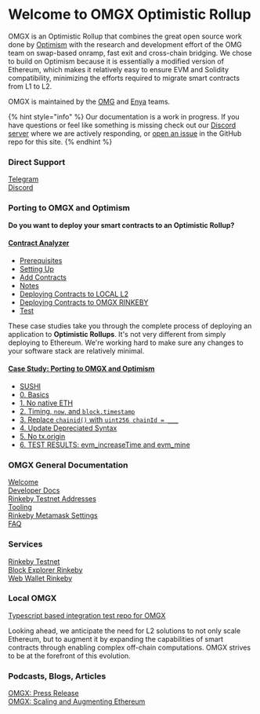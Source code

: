 # Welcome to OMGX Optimistic Rollup

OMGX is an Optimistic Rollup that combines the great open source work done by [Optimism](https://community.optimism.io/) with the research and development effort of the OMG team on swap-based onramp, fast exit and cross-chain bridging. We chose to build on Optimism because it is essentially a modified version of Ethereum, which makes it relatively easy to ensure EVM and Solidity compatibility, minimizing the efforts required to migrate smart contracts from L1 to L2.

OMGX is maintained by the [OMG](https://omg.network) and [Enya](https://enya.ai) teams.

{% hint style="info" %}
Our documentation is a work in progress. If you have questions or feel like something is missing check out our [Discord server](https://omg.eco/support) where we are actively responding, or [open an issue](https://github.com/omgnetwork) in the GitHub repo for this site.
{% endhint %}

### Direct Support

[Telegram](https://t.me/OMGXsupport)  
[Discord](https://omg.eco/support)

### Porting to OMGX and Optimism

**Do you want to deploy your smart contracts to an Optimistic Rollup?**

#### [Contract Analyzer](https://github.com/omgnetwork/optimism/blob/develop/omgx_utilities/contracts-analyzer/PORTING.md)

* [Prerequisites](https://github.com/omgnetwork/optimism/tree/develop/omgx_utilities/contracts-analyzer#prerequisites)
* [Setting Up](https://github.com/omgnetwork/optimism/tree/develop/omgx_utilities/contracts-analyzer#setting-up)
* [Add Contracts](https://github.com/omgnetwork/optimism/tree/develop/omgx_utilities/contracts-analyzer#add-contracts)
* [Notes](https://github.com/omgnetwork/optimism/tree/develop/omgx_utilities/contracts-analyzer#notes)
* [Deploying Contracts to LOCAL L2](https://github.com/omgnetwork/optimism/tree/develop/omgx_utilities/contracts-analyzer#deploying-contracts-to-local-l2)
* [Deploying Contracts to OMGX RINKEBY](https://github.com/omgnetwork/optimism/tree/develop/omgx_utilities/contracts-analyzer#deploying-contracts-to-omgx-rinkeby)
* [Test](https://github.com/omgnetwork/optimism/tree/develop/omgx_utilities/contracts-analyzer#test)

These case studies take you through the complete process of deploying an application to **Optimistic Rollups**. It's not very different from simply deploying to Ethereum. We're working hard to make sure any changes to your software stack are relatively minimal.

#### [Case Study: Porting to OMGX and Optimism](https://github.com/omgnetwork/optimism/blob/develop/omgx_utilities/contracts-analyzer/PORTING.md)

* [SUSHI](https://github.com/omgnetwork/optimism/blob/develop/omgx_utilities/contracts-analyzer/PORTING.md#sushi)
* [0. Basics](https://github.com/omgnetwork/optimism/blob/develop/omgx_utilities/contracts-analyzer/PORTING.md#0-basics)
* [1. No native ETH](https://github.com/omgnetwork/optimism/blob/develop/omgx_utilities/contracts-analyzer/PORTING.md#1-no-native-eth)
* [2. Timing, `now`, and `block.timestamp`](https://github.com/omgnetwork/optimism/blob/develop/omgx_utilities/contracts-analyzer/PORTING.md#2-timing---now---and--blocktimestamp)
* [3. Replace `chainid()` with `uint256 chainId = ___`](https://github.com/omgnetwork/optimism/blob/develop/omgx_utilities/contracts-analyzer/PORTING.md#3-replace--chainid----with--uint256-chainid)
* [4. Update Depreciated Syntax](https://github.com/omgnetwork/optimism/blob/develop/omgx_utilities/contracts-analyzer/PORTING.md#5-update-depreciated-syntax)
* [5. No tx.origin](https://github.com/omgnetwork/optimism/blob/develop/omgx_utilities/contracts-analyzer/PORTING.md#6-no-txorigin)
* [6. TEST RESULTS: evm\_increaseTime and evm\_mine](https://github.com/omgnetwork/optimism/blob/develop/omgx_utilities/contracts-analyzer/PORTING.md#7-tests-results--all-good-except-evm-increasetime-and-evm-mine---workaround-pending)

### **OMGX General Documentation**

[Welcome](https://docs.omgx.network/)  
[Developer Docs](https://docs.omgx.network/developer-docs)  
[Rinkeby Testnet Addresses](https://docs.omgx.network/developer-docs/rinkeby-testnet-addresses)  
[Tooling](https://www.notion.so/Tooling-74c8839afa7047c8b09fa012a4ed86cb)  
[Rinkeby Metamask Settings](https://docs.omgx.network/developer-docs/rinkeby-metamask-settings)  
[FAQ](https://docs.omgx.network/faq)

### **Services**

[Rinkeby Testnet](https://rinkeby.omgx.network/)  
[Block Explorer Rinkeby](https://omg.eco/omgx-explorer-rinkeby)  
[Web Wallet Rinkeby](https://omg.eco/omgx-wallet-rinkeby)

### **Local OMGX**

[Typescript based integration test repo for OMGX](https://github.com/omgnetwork/omgx_integration)

Looking ahead, we anticipate the need for L2 solutions to not only scale Ethereum, but to augment it by expanding the capabilities of smart contracts through enabling complex off-chain computations. OMGX strives to be at the forefront of this evolution.

### Podcasts, Blogs, Articles

[OMGX: Press Release](https://www.notion.so/OMGX-Press-Release-8bb1c6d7005642d18e7d074b87c9d16d)  
[OMGX: Scaling and Augmenting Ethereum](https://www.notion.so/OMGX-Scaling-and-Augmenting-Ethereum-0d4e0db8610842b78a749fff65c8548f)

